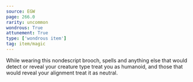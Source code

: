```yaml
---
source: EGW
page: 266.0
rarity: uncommon
wondrous: True
attunement: True
type: ['wondrous item']
tag: item/magic
---
```


While wearing this nondescript brooch, spells and anything else that would detect or reveal your creature type treat you as humanoid, and those that would reveal your alignment treat it as neutral.


